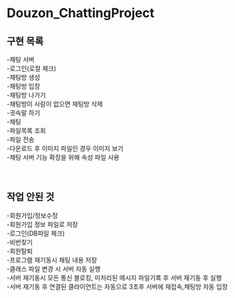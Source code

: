 # Douzon_ChattingProject


## 구현 목록<br/>
  -채팅 서버<br/>
  -로그인(로컬 체크)<br/>
  -채팅방 생성<br/>
  -채팅방 입장<br/>
  -채팅방 나가기<br/>
  -채팅방이 사람이 없으면 채팅방 삭제<br/>
  -귓속말 하기<br/>
  -채팅<br/>
  -파일목록 조회<br/>
  -파일 전송<br/>
  -다운로드 후 이미지 파일인 경우 이미지 보기<br/>
  -채팅 서버 기능 확장을 위해 속성 파일 사용<br/>
  <br/>
  <br/>
 ## 작업 안된 것<br/>
  -회원가입/정보수정<br/>
  -회원가입 정보 파일로 저장<br/>
  -로그인(DB파일 체크)<br/>
  -비번찾기<br/>
  -회원탈퇴<br/>
  -프로그램 재기동시 채팅 내용 저장<br/>
  -클래스 파일 변경 시 서버 자동 실행<br/>
  -서버 재기동시 모든 통신 블로킹, 미처리된 메시지 파일기록 후 서버 재기동 후 실행<br/>
  -서버 재기동 후 연결된 클라이언트는 자동으로 3초후 서버에 재접속,채팅방 자동 입장<br/>
